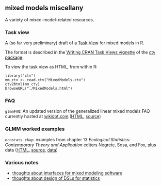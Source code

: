 ## mixed models miscellany

A variety of mixed-model-related resources.

### Task view

A (so far very preliminary) draft of a [Task View](http://cran.r-project.org/web/views/) for mixed models in R.

The format is described in the [Writing CRAN Task Views vignette](http://cran.r-project.org/web/packages/ctv/vignettes/ctv-howto.pdf) of the [ctv package](http://cran.r-project.org/web/packages/ctv/index.html).

To view the task view as HTML, from within R:
```
library("ctv")
mm_ctv <- read.ctv("MixedModels.ctv")
ctv2html(mm_ctv)
browseURL("./MixedModels.html")
```

### FAQ

`glmmFAQ`: An updated version of the generalized linear mixed models FAQ currently hosted at [wikidot.com](http://glmm.wikidot.com/faq) ([HTML](https://htmlpreview.github.io/?https://raw.githubusercontent.com/bbolker/mixedmodels-misc/master/glmmFAQ.html), [source](glmmFAQ.rmd))


### GLMM worked examples

`ecostats_chap`: examples from chapter 13  *Ecological Statistics: Contemporary Theory and Application*  editors Negrete, Sosa, and Fox, plus data ([HTML](https://htmlpreview.github.io/?https://raw.githubusercontent.com/bbolker/mixedmodels-misc/master/ecostats_chap.html), [source](ecostats_chap.rmd), [data](data))

### Various notes

- [thoughts about interfaces for mixed modeling software](mixed_interface.rmd)
- [thoughts about design of DSLs for statistics](stats_design.md)
